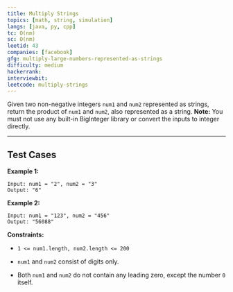 ```yaml
---
title: Multiply Strings
topics: [math, string, simulation]
langs: [java, py, cpp]
tc: O(nm)
sc: O(nm)
leetid: 43
companies: [facebook]
gfg: multiply-large-numbers-represented-as-strings
difficulty: medium
hackerrank: 
interviewbit: 
leetcode: multiply-strings
---
```

Given two non-negative integers `num1` and `num2` represented as strings, return the product of `num1` and `num2`, also represented as a string.
**Note:** You must not use any built-in BigInteger library or convert the inputs to integer directly.
 
---
## Test Cases
**Example 1:**
```
Input: num1 = "2", num2 = "3"
Output: "6"
```

**Example 2:**
```
Input: num1 = "123", num2 = "456"
Output: "56088"
```
 
**Constraints:**
	
* `1 <= num1.length, num2.length <= 200`
	
* `num1` and `num2` consist of digits only.
	
* Both `num1` and `num2` do not contain any leading zero, except the number `0` itself.

        